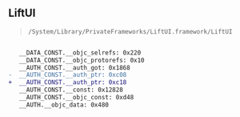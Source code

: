 ## LiftUI

> `/System/Library/PrivateFrameworks/LiftUI.framework/LiftUI`

```diff

   __DATA_CONST.__objc_selrefs: 0x220
   __DATA_CONST.__objc_protorefs: 0x10
   __AUTH_CONST.__auth_got: 0x1868
-  __AUTH_CONST.__auth_ptr: 0xc08
+  __AUTH_CONST.__auth_ptr: 0xc18
   __AUTH_CONST.__const: 0x12828
   __AUTH_CONST.__objc_const: 0xd48
   __AUTH.__objc_data: 0x480

```
